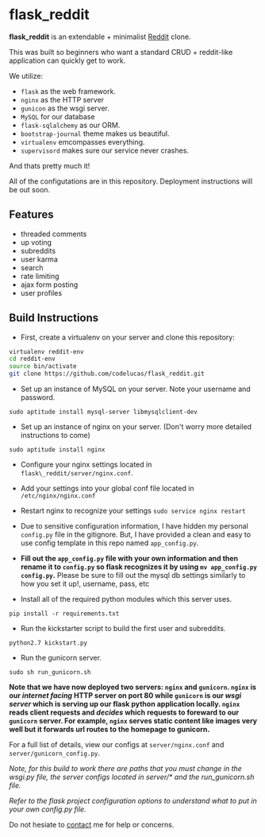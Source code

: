 flask\_reddit
=============

**flask_reddit** is an extendable + minimalist [Reddit](http://reddit.com) clone.

This was built so beginners who want a standard CRUD + reddit-like application
can quickly get to work.

We utilize: 
- `flask` as the web framework.
- `nginx` as the HTTP server  
- `gunicon` as the wsgi server.
- `MySQL` for our database 
- `flask-sqlalchemy` as our ORM.
- `bootstrap-journal` theme makes us beautiful.
- `virtualenv` emcompasses everything. 
- `supervisord` makes sure our service never crashes.

And thats pretty much it!

All of the configutations are in this repository. Deployment instructions 
will be out soon.

Features
--------
- threaded comments
- up voting
- subreddits
- user karma
- search
- rate limiting
- ajax form posting
- user profiles

Build Instructions
------------------

- First, create a virtualenv on your server and clone this repository:

```bash
virtualenv reddit-env
cd reddit-env 
source bin/activate
git clone https://github.com/codelucas/flask_reddit.git
```

- Set up an instance of MySQL on your server. Note your username and password.

`sudo aptitude install mysql-server libmysqlclient-dev`

- Set up an instance of nginx on your server. (Don't worry more detailed instructions to come)

`sudo aptitude install nginx`

- Configure your nginx settings located in `flask\_reddit/server/nginx.conf`.

- Add your settings into your global conf file located in `/etc/nginx/nginx.conf`

- Restart nginx to recognize your settings `sudo service nginx restart`

- Due to sensitive configuration information, I have hidden my personal
`config.py` file in the gitignore. But, I have provided a clean and easy
to use config template in this repo named `app_config.py`. 

- **Fill out the `app_config.py` file with your own information and then rename it to
`config.py` so flask recognizes it by using `mv app_config.py config.py`.**
Please be sure to fill out the mysql db settings similarly to how you set it up!, 
username, pass, etc

- Install all of the required python modules which this server uses.

`pip install -r requirements.txt`

- Run the kickstarter script to build the first user and subreddits.

`python2.7 kickstart.py`

- Run the gunicorn server.

`sudo sh run_gunicorn.sh`

**Note that we have now deployed two servers: `nginx` and `gunicorn`. `nginx` is our
*internet facing* HTTP server on port 80 while `gunicorn` is our *wsgi server* which 
is serving up our flask python application locally. `nginx` reads client
requests and *decides* which requests to foreward to our `gunicorn` server. For example,
`nginx` serves static content like images very well but it forwards url routes 
to the homepage to gunicorn.**

For a full list of details, view our configs at `server/nginx.conf` and 
`server/gunicorn_config.py`.

*Note, for this build to work there are paths that you must change in the wsgi.py file, 
the server configs located in server/\* and the run_gunicorn.sh file.*

*Refer to the flask project configuration options to understand what to put in your own
config.py file.*

Do not hesiate to <a href="http://codelucas.com">contact</a> me <Lucas Ou-Yang> for help or concerns.

